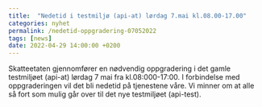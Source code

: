 ```yaml
---
title:  "Nedetid i testmiljø (api-at) lørdag 7.mai kl.08.00-17.00"
categories: nyhet
permalink: /nedetid-oppgradering-07052022
tags: [news]
date: 2022-04-29 14:00:00 +0200
---
```


Skatteetaten gjennomfører en nødvendig oppgradering i det gamle testmiljøet (api-at) lørdag 7 mai fra kl.08:000-17:00. I forbindelse med oppgraderingen vil det bli nedetid på tjenestene våre. Vi minner om at alle så fort som mulig går over til det nye testmiljøet (api-test). 
